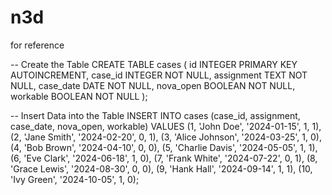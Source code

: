 # n3d
for reference

-- Create the Table
CREATE TABLE cases (
    id INTEGER PRIMARY KEY AUTOINCREMENT,
    case_id INTEGER NOT NULL,
    assignment TEXT NOT NULL,
    case_date DATE NOT NULL,
    nova_open BOOLEAN NOT NULL,
    workable BOOLEAN NOT NULL
);

-- Insert Data into the Table
INSERT INTO cases (case_id, assignment, case_date, nova_open, workable)
VALUES
(1, 'John Doe', '2024-01-15', 1, 1),
(2, 'Jane Smith', '2024-02-20', 0, 1),
(3, 'Alice Johnson', '2024-03-25', 1, 0),
(4, 'Bob Brown', '2024-04-10', 0, 0),
(5, 'Charlie Davis', '2024-05-05', 1, 1),
(6, 'Eve Clark', '2024-06-18', 1, 0),
(7, 'Frank White', '2024-07-22', 0, 1),
(8, 'Grace Lewis', '2024-08-30', 0, 0),
(9, 'Hank Hall', '2024-09-14', 1, 1),
(10, 'Ivy Green', '2024-10-05', 1, 0);
